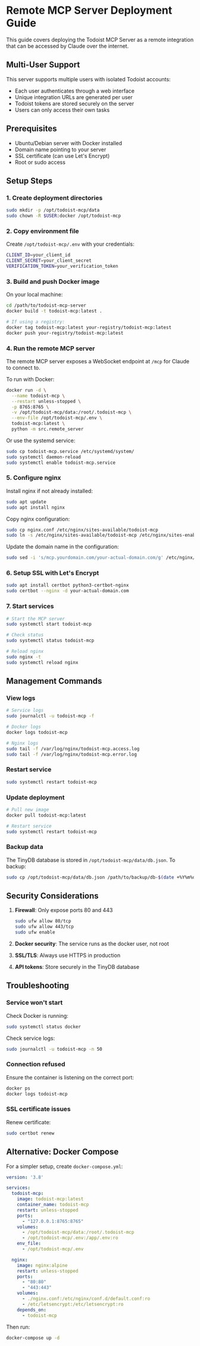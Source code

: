 # Remote MCP Server Deployment Guide

This guide covers deploying the Todoist MCP Server as a remote integration that can be accessed by Claude over the internet.

## Multi-User Support

This server supports multiple users with isolated Todoist accounts:

- Each user authenticates through a web interface
- Unique integration URLs are generated per user
- Todoist tokens are stored securely on the server
- Users can only access their own tasks

## Prerequisites

- Ubuntu/Debian server with Docker installed
- Domain name pointing to your server
- SSL certificate (can use Let's Encrypt)
- Root or sudo access

## Setup Steps

### 1. Create deployment directories

```bash
sudo mkdir -p /opt/todoist-mcp/data
sudo chown -R $USER:docker /opt/todoist-mcp
```

### 2. Copy environment file

Create `/opt/todoist-mcp/.env` with your credentials:

```bash
CLIENT_ID=your_client_id
CLIENT_SECRET=your_client_secret
VERIFICATION_TOKEN=your_verification_token
```

### 3. Build and push Docker image

On your local machine:

```bash
cd /path/to/todoist-mcp-server
docker build -t todoist-mcp:latest .

# If using a registry:
docker tag todoist-mcp:latest your-registry/todoist-mcp:latest
docker push your-registry/todoist-mcp:latest
```

### 4. Run the remote MCP server

The remote MCP server exposes a WebSocket endpoint at `/mcp` for Claude to connect to.

To run with Docker:

```bash
docker run -d \
  --name todoist-mcp \
  --restart unless-stopped \
  -p 8765:8765 \
  -v /opt/todoist-mcp/data:/root/.todoist-mcp \
  --env-file /opt/todoist-mcp/.env \
  todoist-mcp:latest \
  python -m src.remote_server
```

Or use the systemd service:

```bash
sudo cp todoist-mcp.service /etc/systemd/system/
sudo systemctl daemon-reload
sudo systemctl enable todoist-mcp.service
```

### 5. Configure nginx

Install nginx if not already installed:

```bash
sudo apt update
sudo apt install nginx
```

Copy nginx configuration:

```bash
sudo cp nginx.conf /etc/nginx/sites-available/todoist-mcp
sudo ln -s /etc/nginx/sites-available/todoist-mcp /etc/nginx/sites-enabled/
```

Update the domain name in the configuration:

```bash
sudo sed -i 's/mcp.yourdomain.com/your-actual-domain.com/g' /etc/nginx/sites-available/todoist-mcp
```

### 6. Setup SSL with Let's Encrypt

```bash
sudo apt install certbot python3-certbot-nginx
sudo certbot --nginx -d your-actual-domain.com
```

### 7. Start services

```bash
# Start the MCP server
sudo systemctl start todoist-mcp

# Check status
sudo systemctl status todoist-mcp

# Reload nginx
sudo nginx -t
sudo systemctl reload nginx
```

## Management Commands

### View logs

```bash
# Service logs
sudo journalctl -u todoist-mcp -f

# Docker logs
docker logs todoist-mcp

# Nginx logs
sudo tail -f /var/log/nginx/todoist-mcp.access.log
sudo tail -f /var/log/nginx/todoist-mcp.error.log
```

### Restart service

```bash
sudo systemctl restart todoist-mcp
```

### Update deployment

```bash
# Pull new image
docker pull todoist-mcp:latest

# Restart service
sudo systemctl restart todoist-mcp
```

### Backup data

The TinyDB database is stored in `/opt/todoist-mcp/data/db.json`. To backup:

```bash
sudo cp /opt/todoist-mcp/data/db.json /path/to/backup/db-$(date +%Y%m%d).json
```

## Security Considerations

1. **Firewall**: Only expose ports 80 and 443

   ```bash
   sudo ufw allow 80/tcp
   sudo ufw allow 443/tcp
   sudo ufw enable
   ```

2. **Docker security**: The service runs as the docker user, not root

3. **SSL/TLS**: Always use HTTPS in production

4. **API tokens**: Store securely in the TinyDB database

## Troubleshooting

### Service won't start

Check Docker is running:

```bash
sudo systemctl status docker
```

Check service logs:

```bash
sudo journalctl -u todoist-mcp -n 50
```

### Connection refused

Ensure the container is listening on the correct port:

```bash
docker ps
docker logs todoist-mcp
```

### SSL certificate issues

Renew certificate:

```bash
sudo certbot renew
```

## Alternative: Docker Compose

For a simpler setup, create `docker-compose.yml`:

```yaml
version: '3.8'

services:
  todoist-mcp:
    image: todoist-mcp:latest
    container_name: todoist-mcp
    restart: unless-stopped
    ports:
      - "127.0.0.1:8765:8765"
    volumes:
      - /opt/todoist-mcp/data:/root/.todoist-mcp
      - /opt/todoist-mcp/.env:/app/.env:ro
    env_file:
      - /opt/todoist-mcp/.env

  nginx:
    image: nginx:alpine
    restart: unless-stopped
    ports:
      - "80:80"
      - "443:443"
    volumes:
      - ./nginx.conf:/etc/nginx/conf.d/default.conf:ro
      - /etc/letsencrypt:/etc/letsencrypt:ro
    depends_on:
      - todoist-mcp
```

Then run:

```bash
docker-compose up -d
```

